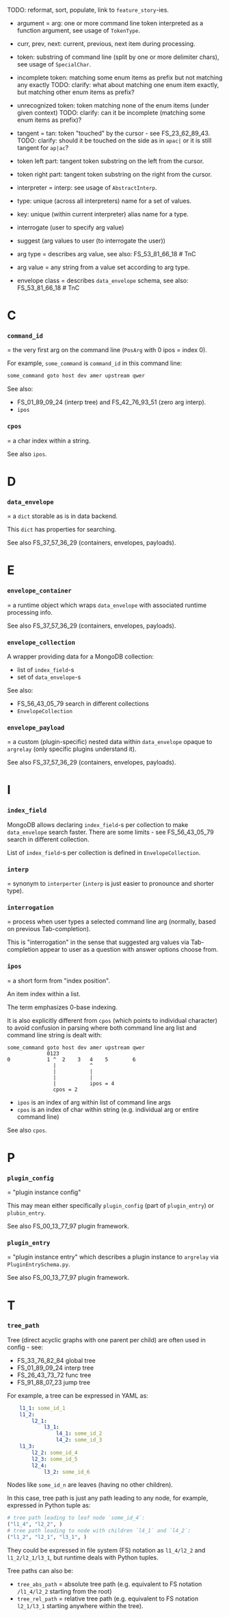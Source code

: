 
TODO: reformat, sort, populate, link to `feature_story`-ies.

*   argument = arg: one or more command line token interpreted as a function argument, see usage of `TokenType`.
*   curr, prev, next: current, previous, next item during processing.

*   token: substring of command line (split by one or more delimiter chars), see usage of `SpecialChar`.
*   incomplete token: matching some enum items as prefix but not matching any exactly
    TODO: clarify: what about matching one enum item exactly, but matching other enum items as prefix?
*   unrecognized token: token matching none of the enum items (under given context)
    TODO: clarify: can it be incomplete (matching some enum items as prefix)?
*   tangent = tan: token "touched" by the cursor - see FS_23_62_89_43.
    TODO: clarify: should it be touched on the side as in `apac|` or it is still tangent for `ap|ac`?
*   token left part: tangent token substring on the left from the cursor.
*   token right part: tangent token substring on the right from the cursor.

*   interpreter = interp: see usage of `AbstractInterp`.

*   type: unique (across all interpreters) name for a set of values.
*   key: unique (within current interpreter) alias name for a type.

*   interrogate (user to specify arg value)
*   suggest (arg values to user (to interrogate the user))

*   arg type = describes arg value, see also: FS_53_81_66_18 # TnC
*   arg value = any string from a value set according to arg type.
*   envelope class = describes `data_envelope` schema, see also: FS_53_81_66_18 # TnC

# C

### `command_id`

= the very first arg on the command line (`PosArg` with 0 ipos = index 0).

For example, `some_command` is `command_id` in this command line:

```sh
some_command goto host dev amer upstream qwer
```

See also:
*   FS_01_89_09_24 (interp tree) and FS_42_76_93_51 (zero arg interp).
*   `ipos`

### `cpos`

= a char index within a string.

See also `ipos`.

# D

### `data_envelope`

= a `dict` storable as is in data backend.

This `dict` has properties for searching.

See also FS_37_57_36_29 (containers, envelopes, payloads).

# E

### `envelope_container`

= a runtime object which wraps `data_envelope` with associated runtime processing info.

See also FS_37_57_36_29 (containers, envelopes, payloads).

### `envelope_collection`

A wrapper providing data for a MongoDB collection:
*   list of `index_field`-s
*   set of `data_envelope`-s

See also:
*    FS_56_43_05_79 search in different collections
*   `EnvelopeCollection`

### `envelope_payload`

= a custom (plugin-specific) nested data within `data_envelope` opaque to `argrelay`
(only specific plugins understand it).

See also FS_37_57_36_29 (containers, envelopes, payloads).

# I

### `index_field`

MongoDB allows declaring `index_field`-s per collection to make `data_envelope` search faster.
There are some limits - see FS_56_43_05_79 search in different collection.

List of `index_field`-s per collection is defined in `EnvelopeCollection`.

### `interp`

= synonym to `interperter` (`interp` is just easier to pronounce and shorter type).

### `interrogation`

= process when user types a selected command line arg (normally, based on previous Tab-completion).

This is "interrogation" in the sense that suggested arg values via Tab-completion appear to user
as a question with answer options choose from.

### `ipos`

= a short form from "index position".

An item index within a list.

The term emphasizes 0-base indexing.

It is also explicitly different from `cpos` (which points to individual character)<br/>
to avoid confusion in parsing where both command line arg list and command line string is dealt with:

```
some_command goto host dev amer upstream qwer
             0123
0            1 ^  2    3   4    5        6
               |           ^
               |           |
               |           |
               |           ipos = 4
               cpos = 2
```

*   `ipos` is an index of arg within list of command line args
*   `cpos` is an index of char within string (e.g. individual arg or entire command line)

See also `cpos`.

# P

### `plugin_config`

= "plugin instance config"

This may mean either specifically `plugin_config` (part of `plugin_entry`) or `plubin_entry`.

See also FS_00_13_77_97 plugin framework.

### `plugin_entry`

= "plugin instance entry" which describes a plugin instance to `argrelay` via `PluginEntrySchema.py`.

See also FS_00_13_77_97 plugin framework.

# T

### `tree_path`

Tree (direct acyclic graphs with one parent per child) are often used in config - see:
*   FS_33_76_82_84 global tree
*   FS_01_89_09_24 interp tree
*   FS_26_43_73_72 func tree
*   FS_91_88_07_23 jump tree

For example, a tree can be expressed in YAML as:

```yaml
    l1_1: some_id_1
    l1_2:
        l2_1:
            l3_1:
                l4_1: some_id_2
                l4_2: some_id_3
    l1_3:
        l2_2: some_id_4
        l2_3: some_id_5
        l2_4:
            l3_2: some_id_6
```

Nodes like `some_id_n` are leaves (having no other children).

In this case, tree path is just any path leading to any node, for example, expressed in Python tuple as:

```python
# tree path leading to leaf node `some_id_4`:
("l1_4", "l2_2", )
# tree path leading to node with children `l4_1` and `l4_2`:
("l1_2", "l2_1", "l3_1", )
```

They could be expressed in file system (FS) notation as `l1_4/l2_2` and `l1_2/l2_1/l3_1`,
but runtime deals with Python tuples.

Tree paths can also be:
*   `tree_abs_path` = absolute tree path (e.g. equivalent to FS notation `/l1_4/l2_2` starting from the root)
*   `tree_rel_path` = relative tree path (e.g. equivalent to FS notation `l2_1/l3_1` starting anywhere within the tree).


